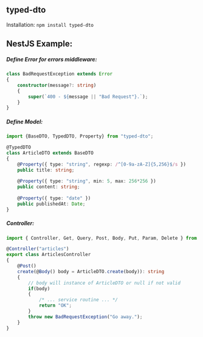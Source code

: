 ## typed-dto

Installation: `npm install typed-dto`

## NestJS Example:

##### Define Error for errors middleware:
```typescript
class BadRequestException extends Error
{
    constructor(message?: string)
    {
        super(`400 - ${message || "Bad Request"}.`);
    }
}
```

##### Define Model:
```typescript
import {BaseDTO, TypedDTO, Property} from "typed-dto";

@TypedDTO
class ArticleDTO extends BaseDTO
{
    @Property({ type: "string", regexp: /^[0-9a-zA-Z]{5,256}$/s })
    public title: string;
    
    @Property({ type: "string", min: 5, max: 256*256 })
    public content: string;
    
    @Property({ type: "date" })
    public publishedAt: Date;
}
```


##### Controller:
```typescript
import { Controller, Get, Query, Post, Body, Put, Param, Delete } from '@nestjs/common';

@Controller("articles")
export class ArticlesController
{
    @Post()
    create(@Body() body = ArticleDTO.create(body)): string
    {
        // body will instance of ArticleDTO or null if not valid
        if(body)
        {
            /* ... service routine ... */
            return "OK";
        }
        throw new BadRequestException("Go away.");
    }
}
```
